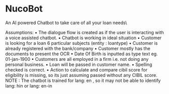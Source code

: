 # NucoBot

An AI powered Chatbot to take care of all your loan needs\

Assumptions: 
•	The dialogue flow is created as if the user is interacting with a voice assisted chatbot.
•	Chatbot is working in ideal situation
•	Customer is looking for a loan 6 particular subjects (entity : loantype)
•	Customer is already registered with the bank/company
•	Customer mostly has the documents to present the OCR
•	Date Of Birth is inputted as type text eg. 01-jan-1900
•	Customers are all employed in a firm i.e. not doing any personal business.
•	Loan will be passed in customer name.
•	Spelling checked is correct.
•	Action to calculate and compare cibil score for eligibility is missing, so its just assuming passed without any CIBIL score.
NOTE : The chatbot is trained for lang: en , so it may not be able to identify lang: hin or lang: en-in


